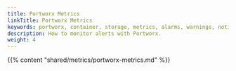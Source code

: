 ```yaml
---
title: Portworx Metrics
linkTitle: Portworx Metrics
keywords: portworx, container, storage, metrics, alarms, warnings, notifications
description: How to monitor alerts with Portworx.
weight: 4
---
```


{{% content "shared/metrics/portworx-metrics.md" %}}